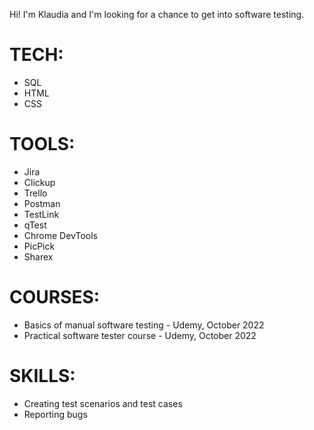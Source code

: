 Hi! I'm Klaudia and I'm looking for a chance to get into software testing. 

# TECH:
* SQL
* HTML
* CSS

# TOOLS:
* Jira
* Clickup
* Trello
* Postman
* TestLink
* qTest
* Chrome DevTools
* PicPick
* Sharex

# COURSES:
* Basics of manual software testing - Udemy, October 2022
* Practical software tester course - Udemy, October 2022

# SKILLS:
* Creating test scenarios and test cases
* Reporting bugs
